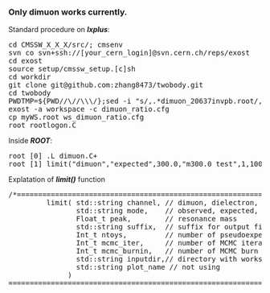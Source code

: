 ### Only dimuon works currently.

Standard procedure on **_lxplus_**:
<pre>
cd CMSSW_X_X_X/src/; cmsenv
svn co svn+ssh://[your_cern_login]@svn.cern.ch/reps/exost
cd exost
source setup/cmssw_setup.[c]sh
cd workdir
git clone git@github.com:zhang8473/twobody.git
cd twobody
PWDTMP=${PWD//\//\\\/};sed -i "s/,.*dimuon_20637invpb.root/, ${PWDTMP}\/dimuon_20637invpb.root/g" dimuon_ratio.cfg
exost -a workspace -c dimuon_ratio.cfg 
cp myWS.root ws_dimuon_ratio.cfg
root rootlogon.C
</pre>

Inside **_ROOT_**:
<pre>
root [0] .L dimuon.C+
root [1] limit("dimuon","expected",300.0,"m300.0_test",1,10000,500,"","")
</pre>

Explatation of **_limit()_** function
<pre>
/*=======================================================================================
         limit( std::string channel, // dimuon, dielectron, mumuee, etc
                std::string mode,    // observed, expected, mass limit (extra k-factor uncertainty) 
                Float_t peak,        // resonance mass
                std::string suffix,  // suffix for output file names
                Int_t ntoys,         // number of pseudoexperiments for expected limit
                Int_t mcmc_iter,     // number of MCMC iterations
                Int_t mcmc_burnin,   // number of MCMC burn in steps to be discarded
                std::string inputdir,// directory with workspace files
                std::string plot_name // not using
              )
=========================================================================================*/
</pre>
